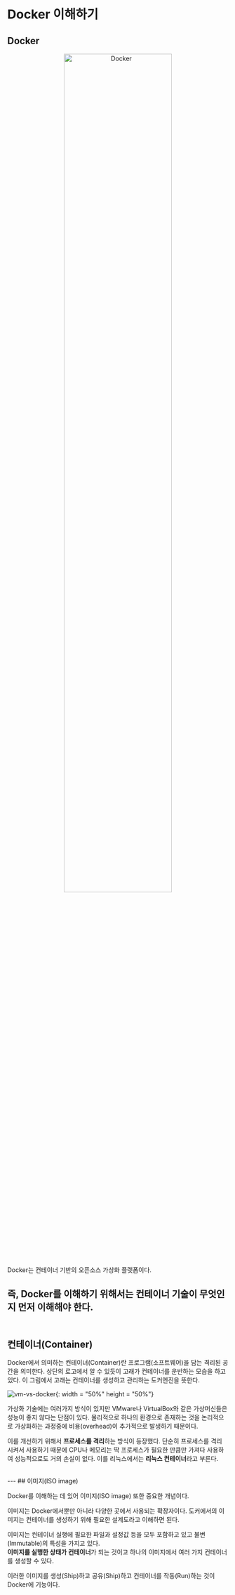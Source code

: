 # Docker 이해하기

## Docker
<center><img src="https://user-images.githubusercontent.com/76420201/103785473-91f84380-507e-11eb-9f03-2bd36817ed4b.png" width="70%" alt="Docker" ></center><br/>

Docker는 컨테이너 기반의 오픈소스 가상화 플랫폼이다.

즉, Docker를 이해하기 위해서는 컨테이너 기술이 무엇인지 먼저 이해해야 한다.
<br/><br/>
---
## 컨테이너(Container)

Docker에서 의미하는 컨테이너(Container)란 프로그램(소프트웨어)을 담는 격리된 공간을 의미한다.
상단의 로고에서 알 수 있듯이 고래가 컨테이너를 운반하는 모습을 하고 있다. 이 그림에서 고래는 컨테이너를
생성하고 관리하는 도커엔진을 뜻한다.

![vm-vs-docker](https://user-images.githubusercontent.com/76420201/103851534-5ba5dd00-50ed-11eb-9e00-83e77f2bdbd7.png){: width = "50%" height = "50%"}



가상화 기술에는 여러가지 방식이 있지만 VMware나 VirtualBox와 같은 가상머신들은 성능이 좋지 않다는 단점이 있다. 물리적으로 하나의 환경으로 존재하는 것을 논리적으로 가상화하는 과정중에 비용(overhead)이 추가적으로 발생하기 때문이다.

이를 개선하기 위해서 **프로세스를 격리**하는 방식이 등장했다. 단순히 프로세스를 격리 시켜서 사용하기 때문에 CPU나
메모리는 딱 프로세스가 필요한 만큼만 가져다 사용하여 성능적으로도 거의 손실이 없다. 이를 리눅스에서는 **리눅스 컨테이너**라고 부른다.

<br/>
---
## 이미지(ISO image)

Docker를 이해하는 데 있어 이미지(ISO image) 또한 중요한 개념이다.

이미지는 Docker에서뿐만 아니라 다양한 곳에서 사용되는 확장자이다. 도커에서의 이미지는 컨테이너를 생성하기 위해 필요한 설계도라고 이해하면 된다. 

이미지는 컨테이너 실행에 필요한 파일과 설정값 등을 모두 포함하고 있고 불변(Immutable)의 특성을 가지고 있다.<br/> **이미지를 실행한 상태가 컨테이너**가 되는 것이고 하나의 이미지에서 여러 가지 컨테이너를 생성할 수 있다. 

이러한 이미지를 생성(Ship)하고 공유(Ship)하고 컨테이너를 작동(Run)하는 것이 Docker에 기능이다.